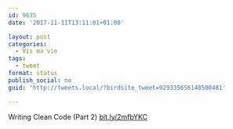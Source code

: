 ```yaml
---
id: 9635
date: '2017-11-11T13:11:01+01:00'

layout: post
categories:
  - Vis ma vie
tags:
  - tweet
format: status
publish_social: no
guid: 'http://tweets.local/?birdsite_tweet=929335656148500481'

---
```


Writing Clean Code (Part 2) [bit.ly/2mfbYKC](http://bit.ly/2mfbYKC)
